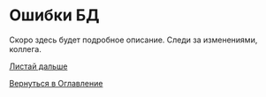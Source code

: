 # Ошибки БД

Скоро здесь будет подробное описание. Следи за изменениями, коллега.

[Листай дальше](091-connected-users.md)

[Вернуться в Оглавление](Readme.md)